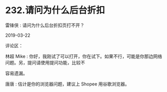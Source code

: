 # 232.请问为什么后台折扣

雷锋侠 : 请问为什么后台折扣页打不开？

2019-03-22

评论区：

林超 Mike : 你好，我刚试了可以打开，你在试下。如果不行，可能是你那边网络问题。另，提问请使用提问功能，比较不

容易遗漏。

唐唐 : 估计是你的浏览器问题，建议上 Shopee 用谷歌浏览器。